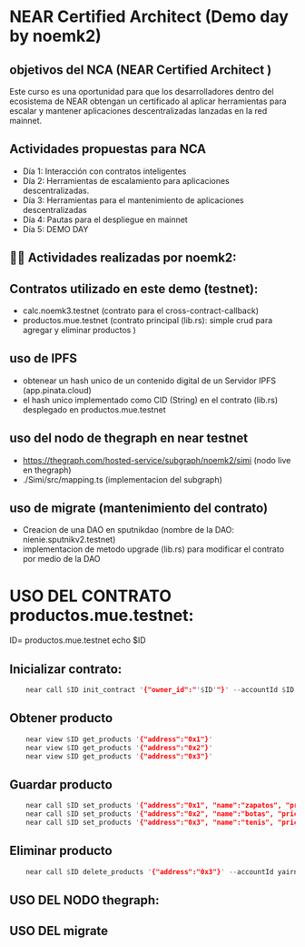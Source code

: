 # NEAR Certified Architect (Demo day by noemk2)


## objetivos del NCA (NEAR Certified Architect )
Este curso es una oportunidad para que los desarrolladores dentro del ecosistema de NEAR obtengan un certificado al aplicar herramientas para escalar y mantener aplicaciones descentralizadas lanzadas en la red mainnet.

## Actividades propuestas para NCA
- Día 1: Interacción con contratos inteligentes
- Día 2: Herramientas de escalamiento para aplicaciones descentralizadas.
- Día 3: Herramientas para el mantenimiento de aplicaciones descentralizadas
- Día 4: Pautas para el despliegue en mainnet
- Día 5: DEMO DAY


## 👨‍💻  Actividades realizadas por noemk2:

## Contratos utilizado en este demo (testnet):
- calc.noemk3.testnet (contrato para el cross-contract-callback)
- productos.mue.testnet (contrato principal (lib.rs): simple crud para agregar y eliminar productos )

## uso de IPFS
- obtenear un hash unico de un contenido digital de un Servidor IPFS (app.pinata.cloud)
- el hash unico implementado como CID (String) en el contrato (lib.rs) desplegado en productos.mue.testnet

## uso del nodo de thegraph en near testnet
- https://thegraph.com/hosted-service/subgraph/noemk2/simi (nodo live en thegraph)
- ./Simi/src/mapping.ts (implementacion del subgraph) 


## uso de migrate (mantenimiento del contrato)
- Creacion de una DAO en sputnikdao (nombre de la DAO: nienie.sputnikv2.testnet)
- implementacion de metodo upgrade (lib.rs) para modificar el contrato por medio de la DAO


# USO DEL CONTRATO productos.mue.testnet:

ID= productos.mue.testnet
echo $ID

## Inicializar contrato:
```rust
	near call $ID init_contract '{"owner_id":"'$ID'"}' --accountId $ID
```

## Obtener producto
```rust
    near view $ID get_products '{"address":"0x1"}'
    near view $ID get_products '{"address":"0x2"}'
    near view $ID get_products '{"address":"0x3"}'
```

## Guardar producto

```rust
    near call $ID set_products '{"address":"0x1", "name":"zapatos", "price": 250, "stock":5, "cid": ""}' --accountId yairnava.testnet
    near call $ID set_products '{"address":"0x2", "name":"botas", "price": 450, "stock":10, "cid": ""}' --accountId yairnava.testnet
    near call $ID set_products '{"address":"0x3", "name":"tenis", "price": 300, "stock":7, "cid": ""}' --accountId yairnava.testnet
```

## Eliminar producto

```rust
    near call $ID delete_products '{"address":"0x3"}' --accountId yairnava.testnet
```


## USO DEL NODO thegraph:




## USO DEL migrate




